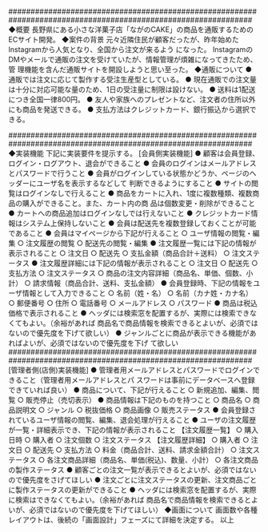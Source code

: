 
###############################################################################################################
◆概要
長野県にある小さな洋菓子店「ながのCAKE」の商品を通販するためのECサイト開発。
◆案件の背景
元々近隣住民が顧客だったが、昨年始めたInstagramから人気となり、全国から注文が来るよう
になった。
InstagramのDMやメールで通販の注文を受けていたが、情報管理が煩雑になってきたため、管
理機能を含んだ通販サイトを開設しようと思い至った。
◆通販について
● 通販では注文に応じて製作する受注生産型としている。
● 現在通販での注文量は十分に対応可能な量のため、1日の受注量に制限は設けない。
● 送料は1配送につき全国一律800円。
● 友人や家族へのプレゼントなど、注文者の住所以外にも商品を発送できる。
● 支払方法はクレジットカード、銀行振込から選択できる。

###############################################################################################################
◆実装機能
下記に実装要件を提示する。
[会員側実装機能]
● 顧客は会員登録、ログイン・ログアウト、退会ができること
● 会員のログインはメールアドレスとパスワードで行うこと
● 会員がログインしている状態かどうか、ページのヘッダーにユーザ名を表示するなどして
判断できるようにすること
● サイトの閲覧はログインなしで行えること
● 商品をカートに入れ、1度に複数種類、複数商品の購入ができること。また、カート内の商
品は個数変更・削除ができること
● カートへの商品追加はログインなしでは行えないこと
● クレジットカード情報はシステム上保持しないこと
● 会員は配送先を複数登録しておくことが可能であること
● 会員はマイページから下記が行えること
○ ユーザ情報の閲覧・編集
○ 注文履歴の閲覧
○ 配送先の閲覧・編集
● 注文履歴一覧には下記の情報が表示されること
○ 注文日
○ 配送先
○ 支払金額（商品合計＋送料）
○ 注文ステータス
● 注文履歴詳細には下記の情報が表示されること
○ 注文日
○ 配送先
○ 支払方法
○ 注文ステータス
○ 商品の注文内容詳細（商品名、単価、個数、小計）
○ 請求情報（商品合計、送料、支払金額）
● 会員登録時、下記の情報をユーザ情報として入力できること
○ 名前（姓・名）
○ 名前（カナ姓・カナ名）
○ 郵便番号
○ 住所
○ 電話番号
○ メールアドレス
○ パスワード
● 商品は税込価格で表示されること
● ヘッダには検索窓を配置するが、実際には検索できなくてもよい。（余裕があれば
商品名で商品情報を検索できるとよいが、必須ではないので優先度を下げて欲しい）
● ジャンルごとに商品が表示できる機能があればよいが、必須ではないので優先度を下げ
て欲しい
###############################################################################################################
[管理者側(店側)実装機能]
● 管理者用メールアドレスとパスワードでログインできること（管理者用メールアドレスとパ
スワードは事前にデータベースへ登録できていれば良い）
● 商品について、下記が行えること
○ 新規追加、編集、閲覧
○ 販売停止（売切表示）
● 商品情報は下記のものを持つこと
○ 商品名
○ 商品説明文
○ ジャンル
○ 税抜価格
○ 商品画像
○ 販売ステータス
● 会員登録されているユーザ情報の閲覧、編集、退会処理が行えること
● ユーザの注文履歴が一覧・詳細表示でき、下記の情報が表示されること
【注文履歴一覧】
○ 購入日時
○ 購入者
○ 注文個数
○ 注文ステータス
【注文履歴詳細】
○ 購入者
○ 注文日
○ 配送先
○ 支払方法
○ 料金（商品合計、送料、請求金額合計）
○ 注文ステータス
○ 各注文商品詳細（商品名、単価(税込)、数量、小計）
○ 各注文商品の製作ステータス
● 顧客ごとの注文一覧が表示できるとよいが、必須ではないので優先度をさげてほしい
● 注文ごとに注文ステータスの更新、注文商品ごとに製作ステータスの更新ができること
● ヘッダには検索窓を配置するが、実際に検索はできなくてもよい。（余裕があれば
商品名で商品情報を検索できるとよいが、必須ではないので優先度を下げてほしい）
◆画面について
画面数や各種レイアウトは、後続の「画面設計」フェーズにて詳細を決定する。
以上
